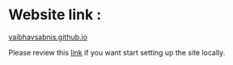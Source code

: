 # Website link : 
[vaibhavsabnis.github.io](https://vaibhavsabnis.github.io/)

Please review this [link](https://vaibhavsabnis.github.io/2020/12/31/how-to-start-using-jekyll-locally-with-github-pages.html) if you want start setting up the site locally. 